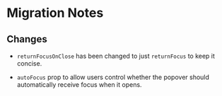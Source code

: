 # Migration Notes

## Changes

- `returnFocusOnClose` has been changed to just `returnFocus` to keep it concise.

- `autoFocus` prop to allow users control whether the popover should automatically receive focus when it opens.
